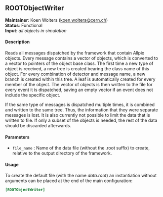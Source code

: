 ## ROOTObjectWriter
**Maintainer**: Koen Wolters (<koen.wolters@cern.ch>)  
**Status**: Functional  
**Input**: *all objects in simulation*

#### Description
Reads all messages dispatched by the framework that contain Allpix objects. Every message contains a vector of objects, which is converted to a vector to pointers of the object base class. The first time a new type of object is received, a new tree is created bearing the class name of this object. For every combination of detector and message name, a new branch is created within this tree. A leaf is automatically created for every member of the object. The vector of objects is then written to the file for every event it is dispatched, saving an empty vector if an event does not include the specific object.

If the same type of messages is dispatched multiple times, it is combined and written to the same tree. Thus, the information that they were separate messages is lost. It is also currently not possible to limit the data that is written to file. If only a subset of the objects is needed, the rest of the data should be discarded afterwards.

#### Parameters
* `file_name` : Name of the data file (without the .root suffix) to create, relative to the output directory of the framework.

#### Usage
To create the default file (with the name *data.root*) an instantiation without arguments can be placed at the end of the main configuration:

```ini
[ROOTObjectWriter]
```
